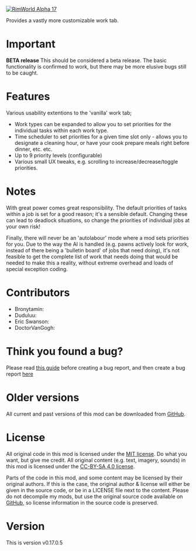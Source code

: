 [![RimWorld Alpha 17](https://img.shields.io/badge/RimWorld-Alpha%2017-brightgreen.svg)](http://rimworldgame.com/)

Provides a vastly more customizable work tab. 

# Important
**BETA release**
This should be considered a beta release. The basic functionality is confirmed to work, but there may be more elusive bugs still to be caught.

# Features
Various usability extentions to the 'vanilla' work tab; 
 - Work types can be expanded to allow you to set priorities for the individual tasks within each work type. 
 - Time scheduler to set priorities for a given time slot only - allows you to designate a cleaning hour, or have your cook prepare meals right before dinner, etc. etc. 
 - Up to 9 priority levels (configurable)
 - Various small UX tweaks, e.g. scrolling to increase/decrease/toggle priorities.

# Notes
With great power comes great responsibility. The default priorities of tasks within a job is set for a good reason; it's a sensible default. Changing these can lead to deadlock situations, so change the priorities of individual jobs at your own risk! 

Finally, there will never be an 'autolabour' mode where a mod sets priorities for you. Due to the way the AI is handled (e.g. pawns actively look for work, instead of there being a 'bulletin board' of jobs that need doing), it's not feasible to get the complete list of work that needs doing that would be needed to make this a reality, without extreme overhead and loads of special exception coding.

# Contributors
 - Bronytamin:	
 - Duduluu:	
 - Eric Swanson:	
 - DoctorVanGogh:	

# Think you found a bug? 
Please read [this guide](http://steamcommunity.com/sharedfiles/filedetails/?id=725234314) before creating a bug report,
 and then create a bug report [here](https://github.com/FluffierThanThou/WorkTab/issues)

# Older versions
All current and past versions of this mod can be downloaded from [GitHub](https://github.com/FluffierThanThou/WorkTab/releases).

# License
All original code in this mod is licensed under the [MIT license](https://opensource.org/licenses/MIT). Do what you want, but give me credit. 
All original content (e.g. text, imagery, sounds) in this mod is licensed under the [CC-BY-SA 4.0 license](http://creativecommons.org/licenses/by-sa/4.0/).

Parts of the code in this mod, and some content may be licensed by their original authors. If this is the case, the original author & license will either be given in the source code, or be in a LICENSE file next to the content. Please do not decompile my mods, but use the original source code available on [GitHub](https://github.com/FluffierThanThou/WorkTab/), so license information in the source code is preserved.

# Version
This is version v0.17.0.5
